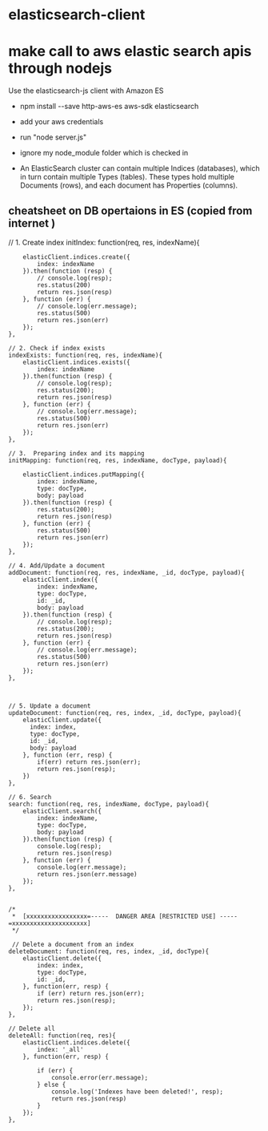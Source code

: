 # elasticsearch-client
# make call to aws elastic search apis through nodejs 
Use the elasticsearch-js client with Amazon ES

- npm install --save http-aws-es aws-sdk elasticsearch
- add your aws credentials
- run "node server.js" 
- ignore my node_module folder which is checked in


- An ElasticSearch cluster can contain multiple Indices (databases), which in turn contain multiple Types (tables). These types hold multiple Documents (rows), and each document has Properties (columns).


## cheatsheet on DB opertaions in ES (copied from internet )

// 1. Create index
	initIndex: function(req, res, indexName){

	    elasticClient.indices.create({
	        index: indexName
	    }).then(function (resp) {
	        // console.log(resp);
	        res.status(200)
	        return res.json(resp)
	    }, function (err) {
	        // console.log(err.message);
	        res.status(500)
	        return res.json(err)
	    });
	},
	
	// 2. Check if index exists
	indexExists: function(req, res, indexName){
	    elasticClient.indices.exists({
	        index: indexName
	    }).then(function (resp) {
	        // console.log(resp);
	        res.status(200);
	        return res.json(resp)
	    }, function (err) {
	        // console.log(err.message);
	        res.status(500)
	        return res.json(err)
	    });
	},

	// 3.  Preparing index and its mapping
	initMapping: function(req, res, indexName, docType, payload){

	    elasticClient.indices.putMapping({
	        index: indexName,
	        type: docType,
	        body: payload
	    }).then(function (resp) {
	        res.status(200);
	        return res.json(resp)
	    }, function (err) {
	        res.status(500)
	        return res.json(err)
	    });
	},

	// 4. Add/Update a document
	addDocument: function(req, res, indexName, _id, docType, payload){
	    elasticClient.index({
	        index: indexName,
	        type: docType,
	        id: _id,
	        body: payload
	    }).then(function (resp) {
	        // console.log(resp);
	        res.status(200);
	        return res.json(resp)
	    }, function (err) {
	        // console.log(err.message);
	        res.status(500)
	        return res.json(err)
	    });
	},



	// 5. Update a document
	updateDocument: function(req, res, index, _id, docType, payload){
		elasticClient.update({
		  index: index,
		  type: docType,
		  id: _id,
		  body: payload
		}, function (err, resp) {
		  	if(err) return res.json(err);
		  	return res.json(resp);
		})
	},

	// 6. Search
	search: function(req, res, indexName, docType, payload){
		elasticClient.search({
	        index: indexName,
	        type: docType,
	        body: payload
	    }).then(function (resp) {
	        console.log(resp);
	        return res.json(resp)
	    }, function (err) {
	        console.log(err.message);
	        return res.json(err.message)
	    });
	},


	/*
	 *	[xxxxxxxxxxxxxxxxx=-----  DANGER AREA [RESTRICTED USE] -----=xxxxxxxxxxxxxxxxxxxxx]
	 */

	 // Delete a document from an index
	deleteDocument: function(req, res, index, _id, docType){
		elasticClient.delete({
		    index: index,
			type: docType,
			id: _id,
		}, function(err, resp) {
		    if (err) return res.json(err);
		    return res.json(resp);
		});
	},

	// Delete all
	deleteAll: function(req, res){
		elasticClient.indices.delete({
		    index: '_all'
		}, function(err, resp) {

		    if (err) {
		        console.error(err.message);
		    } else {
		        console.log('Indexes have been deleted!', resp);
		        return res.json(resp)
		    }
		});
	},
